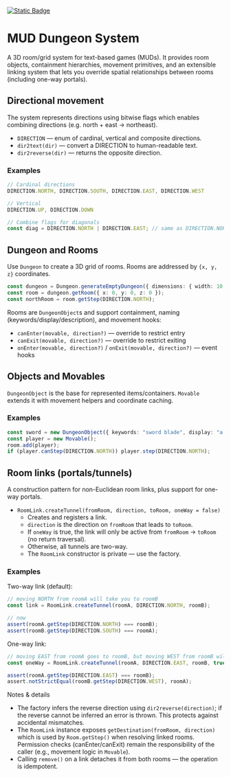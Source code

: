 [![Static Badge](https://img.shields.io/badge/documentation-orange)](https://jackindisguise.github.io/mud-dungeon-template/)

# MUD Dungeon System

A 3D room/grid system for text-based games (MUDs). It provides room objects, containment hierarchies, movement primitives, and an extensible linking system that lets you override spatial relationships between rooms (including one-way portals).

## Directional movement

The system represents directions using bitwise flags which enables combining directions (e.g. north + east -> northeast).

- `DIRECTION` — enum of cardinal, vertical and composite directions.
- `dir2text(dir)` — convert a DIRECTION to human-readable text.
- `dir2reverse(dir)` — returns the opposite direction.

### Examples

```ts
// Cardinal directions
DIRECTION.NORTH, DIRECTION.SOUTH, DIRECTION.EAST, DIRECTION.WEST

// Vertical
DIRECTION.UP, DIRECTION.DOWN

// Combine flags for diagonals
const diag = DIRECTION.NORTH | DIRECTION.EAST; // same as DIRECTION.NORTHEAST
```

## Dungeon and Rooms

Use `Dungeon` to create a 3D grid of rooms. Rooms are addressed by `{x, y, z}` coordinates.

```ts
const dungeon = Dungeon.generateEmptyDungeon({ dimensions: { width: 10, height: 10, layers: 3 } });
const room = dungeon.getRoom({ x: 0, y: 0, z: 0 });
const northRoom = room.getStep(DIRECTION.NORTH);
```

Rooms are `DungeonObject`s and support containment, naming (keywords/display/description), and movement hooks:

- `canEnter(movable, direction?)` — override to restrict entry
- `canExit(movable, direction?)` — override to restrict exiting
- `onEnter(movable, direction?)` / `onExit(movable, direction?)` — event hooks

## Objects and Movables

`DungeonObject` is the base for represented items/containers. `Movable` extends it with movement helpers and coordinate caching.

### Examples

```ts
const sword = new DungeonObject({ keywords: "sword blade", display: "a sword" });
const player = new Movable();
room.add(player);
if (player.canStep(DIRECTION.NORTH)) player.step(DIRECTION.NORTH);
```

## Room links (portals/tunnels)

A construction pattern for non-Euclidean room links, plus support for one-way portals.

- `RoomLink.createTunnel(fromRoom, direction, toRoom, oneWay = false)`
  - Creates and registers a link.
  - `direction` is the direction on `fromRoom` that leads to `toRoom`.
  - If `oneWay` is true, the link will only be active from `fromRoom` -> `toRoom` (no return traversal).
  - Otherwise, all tunnels are two-way.
  - The `RoomLink` constructor is private — use the factory.

### Examples

Two-way link (default):

```ts
// moving NORTH from roomA will take you to roomB
const link = RoomLink.createTunnel(roomA, DIRECTION.NORTH, roomB);

// now
assert(roomA.getStep(DIRECTION.NORTH) === roomB);
assert(roomB.getStep(DIRECTION.SOUTH) === roomA);
```

One-way link:

```ts
// moving EAST from roomA goes to roomB, but moving WEST from roomB will NOT return to roomA
const oneWay = RoomLink.createTunnel(roomA, DIRECTION.EAST, roomB, true);

assert(roomA.getStep(DIRECTION.EAST) === roomB);
assert.notStrictEqual(roomB.getStep(DIRECTION.WEST), roomA);
```

Notes & details

- The factory infers the reverse direction using `dir2reverse(direction)`; if the reverse cannot be inferred an error is thrown. This protects against accidental mismatches.
- The `RoomLink` instance exposes `getDestination(fromRoom, direction)` which is used by `Room.getStep()` when resolving linked rooms. Permission checks (canEnter/canExit) remain the responsibility of the caller (e.g., movement logic in `Movable`).
- Calling `remove()` on a link detaches it from both rooms — the operation is idempotent.